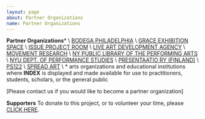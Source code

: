 ```yaml
---
layout: page
about: Partner Organizations
name: Partner Organizations
---
```


**Partner Organizations**\* \\
[BODEGA PHILADELPHIA](http://www.bodegaphiladelphia.org/) \\
[GRACE EXHIBITION SPACE](http://www.grace-exhibition-space.com/) \\
[ISSUE PROJECT ROOM](http://issueprojectroom.org/) \\
[LIVE ART DEVELOPMENT AGENCY](http://www.thisisliveart.co.uk/) \\
[MOVEMENT RESEARCH](http://www.movementresearch.org/) \\
[NY PUBLIC LIBRARY OF THE PERFORMING ARTS](http://www.nypl.org/locations/lpa) \\
[NYU DEPT. OF PERFORMANCE STUDIES](http://performance.tisch.nyu.edu/page/program.html) \\
[PRESENTAATIO RY (FINLAND)](http://www.presentaatio.org/) \\
[PS122](http://www.ps122.org/) \\
[SPREAD ART](http://www.spreadart.org/) \\
\* arts organizations and educational institutions where **INDEX** is displayed and made available for use to practitioners, students, scholars, or the general public

[Please contact us if you would like to become a partner organization]

**Supporters**
To donate to this project, or to volunteer your time, please [CLICK HERE](https://emergencyindex.com/getinvolved.html).
